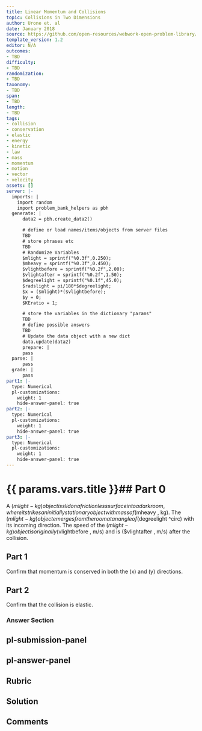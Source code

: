 ```yaml
---
title: Linear Momentum and Collisions
topic: Collisions in Two Dimensions
author: Urone et. al
date: January 2018
source: https://github.com/open-resources/webwork-open-problem-library/tree/master/Contrib/BrockPhysics/College_Physics_Urone/8.Linear_Momentum_and_Collisions/8-06.Collisions_Two_Dimensions/NU_U17_08_06_002.pg
template_version: 1.2
editor: N/A
outcomes:
- TBD
difficulty:
- TBD
randomization:
- TBD
taxonomy:
- TBD
span:
- TBD
length:
- TBD
tags:
- collision
- conservation
- elastic
- energy
- kinetic
- law
- mass
- momentum
- motion
- vector
- velocity
assets: []
server: |-
  imports: |
    import random
    import problem_bank_helpers as pbh
  generate: |
      data2 = pbh.create_data2()

      # define or load names/items/objects from server files
      TBD
      # store phrases etc
      TBD
      # Randomize Variables
      $mlight = sprintf("%0.3f",0.250);
      $mheavy = sprintf("%0.3f",0.450);
      $vlightbefore = sprintf("%0.2f",2.00);
      $vlightafter = sprintf("%0.2f",1.50);
      $degreelight = sprintf("%0.1f",45.0);
      $radslight = pi/180*$degreelight;
      $x = ($mlight)*($vlightbefore);
      $y = 0;
      $KEratio = 1;

      # store the variables in the dictionary "params"
      TBD
      # define possible answers
      TBD
      # Update the data object with a new dict
      data.update(data2)
      prepare: |
      pass
  parse: |
      pass
  grade: |
      pass
part1: |-
  type: Numerical
  pl-customizations:
    weight: 1
    hide-answer-panel: true
part2: |-
  type: Numerical
  pl-customizations:
    weight: 1
    hide-answer-panel: true
part3: |-
  type: Numerical
  pl-customizations:
    weight: 1
    hide-answer-panel: true
---
```


# {{ params.vars.title }}## Part 0 
A ($mlight -kg) object is slid on a frictionless surface into a dark room, where it strikes an initially stationary object with mass of ($mheavy , kg). The ($mlight -kg) object emerges from the room at an angle of ($degreelight ^circ) with its incoming direction. The speed of the ($mlight -kg) object is originally ($vlightbefore , m/s) and is ($vlightafter , m/s) after the collision. 
## Part 1 
Confirm that momentum is conserved in both the (x) and (y) directions. 
## Part 2 
Confirm that the collision is elastic. 


### Answer Section 


## pl-submission-panel 


## pl-answer-panel 


## Rubric 


## Solution 


## Comments 


